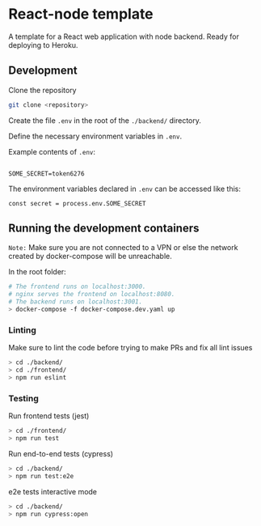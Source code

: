 # React-node template

A template for a React web application with node backend. Ready for deploying to Heroku.

## Development

Clone the repository

```bash
git clone <repository>
```

Create the file `.env` in the root of the `./backend/` directory.

Define the necessary environment variables in `.env`.

Example contents of `.env`:

```

SOME_SECRET=token6276

```
The environment variables declared in `.env` can be accessed like this:
```nodejs
const secret = process.env.SOME_SECRET
```

## Running the development containers

`Note:` Make sure you are not connected to a VPN or else the network created by docker-compose will be unreachable.

In the root folder:

```bash
# The frontend runs on localhost:3000.
# nginx serves the frontend on localhost:8080.
# The backend runs on localhost:3001.
> docker-compose -f docker-compose.dev.yaml up
```

### Linting

Make sure to lint the code before trying to make PRs and fix all lint issues

```bash
> cd ./backend/
> cd ./frontend/
> npm run eslint
```

### Testing

Run frontend tests (jest)

```bash
> cd ./frontend/
> npm run test
```

Run end-to-end tests (cypress)

```bash
> cd ./backend/
> npm run test:e2e
```

e2e tests interactive mode

```bash
> cd ./backend/
> npm run cypress:open
```
